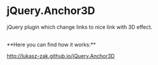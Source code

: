 jQuery.Anchor3D
===============

jQuery plugin which change links to nice link with 3D effect.

<br />
**Here you can find how it works:**

http://lukasz-zak.github.io/jQuery.Anchor3D
